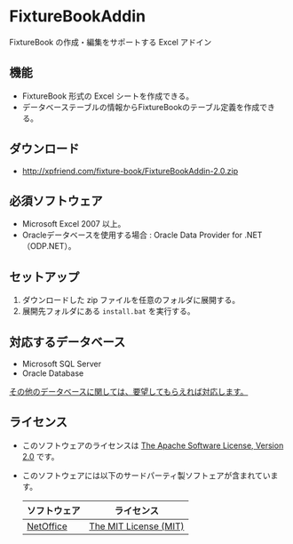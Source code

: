 FixtureBookAddin
================
FixtureBook の作成・編集をサポートする Excel アドイン

機能
----
*   FixtureBook 形式の Excel シートを作成できる。
*   データベーステーブルの情報からFixtureBookのテーブル定義を作成できる。


ダウンロード
------------
*   <http://xpfriend.com/fixture-book/FixtureBookAddin-2.0.zip>


必須ソフトウェア
----------------
*   Microsoft Excel 2007 以上。
*   Oracleデータベースを使用する場合 : Oracle Data Provider for .NET（ODP.NET）。


セットアップ
------------
1.  ダウンロードした zip ファイルを任意のフォルダに展開する。
2.  展開先フォルダにある `install.bat` を実行する。


対応するデータベース
--------------------
*   Microsoft SQL Server
*   Oracle Database

[その他のデータベースに関しては、要望してもらえれば対応します。](https://github.com/ototadana/FixtureBookAddin/issues)


ライセンス
----------
*   このソフトウェアのライセンスは [The Apache Software License, Version 2.0](http://www.apache.org/licenses/LICENSE-2.0.txt) です。
*   このソフトウェアには以下のサードパーティ製ソフトェアが含まれています。

    ソフトウェア                                | ライセンス
    ------------------------------------------- | ---------------------------------------------------------------
    [NetOffice](http://netoffice.codeplex.com/) | [The MIT License (MIT)](http://netoffice.codeplex.com/license)
